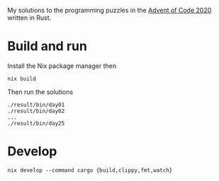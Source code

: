 My solutions to the programming puzzles in the [Advent of Code
2020](adventofcode.com/) written in Rust.

# Build and run

Install the Nix package manager then

```
nix build
```

Then run the solutions

```
./result/bin/day01
./result/bin/day02
...
./result/bin/day25
```

# Develop

```
nix develop --command cargo {build,clippy,fmt,watch}
```
